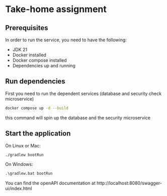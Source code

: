 # Take-home assignment
## Prerequisites
In order to run the service, you need to have the following:
- JDK 21
- Docker installed
- Docker compose installed
- Dependencies up and running
## Run dependencies
First you need to run the dependent services (database and security check microservice)

```bash
docker compose up -d --build
```

this command will spin up the database and the security microservice

## Start the application
On Linux or Mac:

```bash
./gradlew bootRun
```

On Windows:

```ps
.\gradlew.bat bootRun
```

You can find the openAPI documentation at http://localhost:8080/swagger-ui/index.html